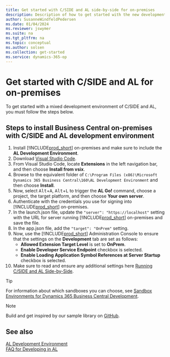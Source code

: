 ```yaml
---
title: Get started with C/SIDE and AL side-by-side for on-premises
description: Description of how to get started with the new development environment along with C/SIDE.
author: SusanneWindfeldPedersen
ms.date: 01/04/2024
ms.reviewer: jswymer
ms.suite: na
ms.tgt_pltfrm: na
ms.topic: conceptual
ms.author: solsen
ms.collection: get-started
ms.service: dynamics-365-op
---
```


# Get started with C/SIDE and AL for on-premises

To get started with a mixed development environment of C/SIDE and AL, you must follow the steps below.

## Steps to install Business Central on-premises with C/SIDE and AL development environment

1. Install [!INCLUDE[prod_short](../includes/prod_short.md)] on-premises and make sure to include the **AL Development Environment**.
2. Download [Visual Studio Code](https://code.visualstudio.com/Download).  
3. From Visual Studio Code, locate **Extensions** in the left navigation bar, and then choose **Install from vsix**. 
4. Browse to the equivalent folder of `C:\Program Files (x86)\Microsoft Dynamics 365 Business Central\160\AL Development Environment` and then choose **Install**.
5. Now, select <kbd>Alt</kbd>+<kbd>A</kbd>, <kbd>Alt</kbd>+<kbd>L</kbd> to trigger the **AL Go!** command, choose a project, the target platform, and then choose **Your own server**.  
6. Authenticate with the credentials you use for signing into [!INCLUDE[prod_short](../includes/prod_short.md)] on-premises.  
7. In the launch.json file, update the `"server": "https://localhost"` setting with the URL for server running [!INCLUDE[prod_short](../includes/prod_short.md)] on-premises and save the file.
8. In the app.json file, add the `"target": "OnPrem"` setting.
9. Now, use the [!INCLUDE[prod_short](../includes/prod_short.md)] Administration Console to ensure that the settings on the **Development** tab are set as follows: 
    - **Allowed Extension Target Level** is set to **OnPrem**.
    - **Enable Developer Service Endpoint** checkbox is selected. 
    - **Enable Loading Application Symbol References at Server Startup** checkbox is selected.
10. Make sure to read and ensure any additional settings here [Running C/SIDE and AL Side-by-Side](devenv-running-cside-and-al-side-by-side.md).

> [!TIP]  
> For information about which sandboxes you can choose, see [Sandbox Environments for Dynamics 365 Business Central Development](devenv-sandbox-overview.md).

> [!NOTE]  
> Build and get inspired by our sample library on [GitHub](https://github.com/Microsoft/al).

## See also 
[AL Development Environment](devenv-reference-overview.md)    
[FAQ for Developing in AL](devenv-dev-faq.md)  
